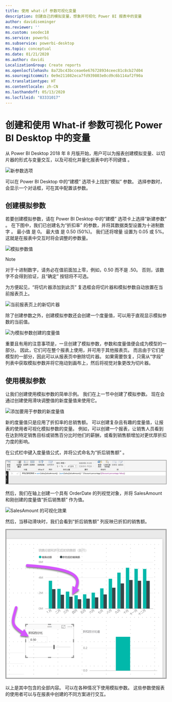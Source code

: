 ```yaml
---
title: 使用 what-if 参数可视化变量
description: 创建自己的模拟变量，想象并可视化 Power BI 报表中的变量
author: davidiseminger
ms.reviewer: ''
ms.custom: seodec18
ms.service: powerbi
ms.subservice: powerbi-desktop
ms.topic: conceptual
ms.date: 01/21/2020
ms.author: davidi
LocalizationGroup: Create reports
ms.openlocfilehash: 8a72bc43bcceae6e676728934ceec81c8cb27d04
ms.sourcegitcommit: 0e9e211082eca7fd939803e0cd9c6b114af2f90a
ms.translationtype: HT
ms.contentlocale: zh-CN
ms.lasthandoff: 05/13/2020
ms.locfileid: "83331017"
---
```

# <a name="create-and-use-what-if-parameters-to-visualize-variables-in-power-bi-desktop"></a>创建和使用 What-if 参数可视化 Power BI Desktop 中的变量

从 Power BI Desktop 2018 年 8 月版开始，用户可以为报表创建模拟变量、以切片器的形式与变量交互，以及可视化并量化报表中的不同键值   。

![新参数选项](media/desktop-what-if/what-if_01.png)

可以在 Power BI Desktop 中的“建模”  选项卡上找到“模拟”  参数。 选择参数时，会显示一个对话框，可在其中配置该参数。

## <a name="creating-a-what-if-parameter"></a>创建模拟参数

若要创建模拟参数，请在 Power BI Desktop 中的“建模”  选项卡上选择“新建参数”  。 在下图中，我们已创建名为“折扣率”  的参数，并将其数据类型设置为十进制数字  。 最小值  是 0。 最大值  是 0.50 (50%)。 我们还将增量  设置为 0.05 或 5%。 这就是在报表中交互时将会调整的参数量。

![模拟参数值](media/desktop-what-if/what-if_02.png)

> [!NOTE]
> 对于十进制数字，请务必在值前面加上零，例如，0.50 而不是 .50。 否则，该数字不会得到验证，且“确定”  按钮将不可选。
> 
> 

为方便起见，“将切片器添加到此页”  复选框会将切片器和模拟参数自动放置在当前报表页上。

![当前报表页上的新切片器](media/desktop-what-if/what-if_03.png)

除了创建参数之外，创建模拟参数还会创建一个度量值，可以用于直观显示模拟参数的当前值。

![为模拟参数创建的度量值](media/desktop-what-if/what-if_04.png)

重要且有用的注意事项是，一旦创建了模拟参数，参数和度量值便会成为模型的一部分。 因此，它们可在整个报表上使用，并可用于其他报表页。 而且由于它们是模型的一部分，因此可以从报表页中删除切片器。 如果需要恢复，只需从“字段”  列表中获取模拟参数并将它拖动到画布上，然后将视觉对象更改为切片器。

## <a name="using-a-what-if-parameter"></a>使用模拟参数

让我们创建使用模拟参数的简单示例。 我们在上一节中创建了模拟参数。 现在会通过创建使用滑块调整值的新度量值来使用它。

![添加要用于参数的新度量值](media/desktop-what-if/what-if_05.png)

新的度量值只是应用了折扣率的总销售额。 可以创建复杂且有趣的度量值，让报表的使用者可视化模拟参数的变量。 例如，可以创建一个报表，让销售人员看到在达到特定销售目标或销售百分比时他们的薪酬，或看到销售额增加对更优厚折扣力度的影响。

在公式栏中键入度量值公式，并将公式命名为“折后销售额”  。

![“折后销售额”定义](media/desktop-what-if/what-if_06.png)

然后，我们在轴上创建一个具有 OrderDate  的列视觉对象，并将 SalesAmount  和刚创建的度量值“折后销售额”  作为值。

![SalesAmount 的可视化效果](media/desktop-what-if/what-if_07.png)

然后，当移动滑块时，我们会看到“折后销售额”  列反映已折扣的销售额。

![滑块与可视化效果交互](media/desktop-what-if/what-if_08.png)

以上是其中包含的全部内容。 可以在各种情况下使用模拟参数。 这些参数使报表的使用者可以与在报表中创建的不同方案进行交互。
